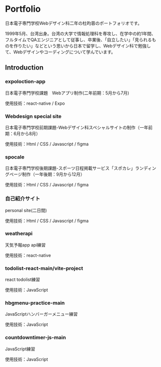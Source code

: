 # Portfolio
日本電子専門学校Webデザイン科二年の杜昀蓉のポートフォリオです。

1999年5月、台湾出身。台湾の大学で情報処理科を専攻し、在学中の約1年間、フルタイムでQAエンジニアとして従事し、卒業後、「自立したい」「見られるものを作りたい」などという思いから日本で留学し、Webデザイン科で勉強して、Webデザインやコーディングについて学んでいます。

## Introduction

### expoloction-app

日本電子専門学校課題　Webアプリ制作(二年前期：5月から7月)

使用技術：react-native / Expo 

### Webdesign special site

日本電子専門学校前期課題-Webデザイン科スペシャルサイトの制作（一年前期：6月から8月）

使用技術：Html / CSS / Javascript / figma

### spocale

日本電子専門学校後期課題-スポーツ日程掲載サービス「スポカレ」ランディングページ制作（一年後期：9月から12月）

使用技術：Html / CSS / Javascript / figma

### 自己紹介サイト

personal site(二日間)

使用技術：Html / CSS / Javascript / figma

### weatherapi

天気予報app api練習

使用技術：react-native 

### todolist-react-main/vite-project

react todolist練習

使用技術：JavaScript

### hbgmenu-practice-main

JavaScriptハンバーガーメニュー練習

使用技術：JavaScript

### countdowntimer-js-main

JavaScript練習

使用技術：JavaScript




